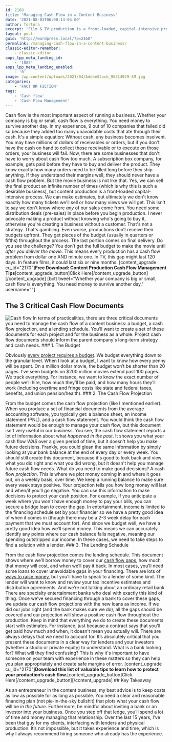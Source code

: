 ```yaml
---
id: 2168
title: 'Managing Cash Flow in a Content Business'
date: '2021-08-03T06:00:13-04:00'
author: Tortora
excerpt: 'Film & TV production is a front-loaded, capital-intensive process. There are three critical documents you need to manage the cash flow of a content business or you will be roadkill.'
layout: post
guid: 'http://wordpress.local/?p=2168'
permalink: /managing-cash-flow-in-a-content-business/
classic-editor-remember:
    - classic-editor
aops_lpp_meta_landing_id:
    - '1085'
aops_lpp_meta_landing_enabled:
    - '0'
image: /wp-content/uploads/2021/04/AdobeStock_95314929-SM.jpg
categories:
    - 'FACT OR FICTION'
tags:
    - 'Cash flow'
    - 'Cash Flow Management'
---
```


Cash flow is the most important aspect of running a business. Whether your company is big or small, cash flow is everything. You need money to survive another day. In my experience, 9 out of 10 companies that failed did so because they added too many unavoidable costs that ate through their cash. It's a simple equation: Without cash, any business becomes insolvent. You may have millions of dollars of receivables or orders, but if you don't have the cash on hand to collect those receivable or to execute on those orders, your business will fail. Now, there are some businesses that don't have to worry about cash flow too much. A subscription box company, for example, gets paid before they have to buy and deliver the product. They know exactly how many orders need to be filled long before they ship anything. If they understand their margins well, they should never have a cash flow problem. But the movie business is not like that. Yes, we can sell the final product an infinite number of times (which is why this is such a desirable business), but content production is a front-loaded capital-intensive process. We can make estimates, but ultimately we don't know exactly how many tickets we'll sell or how many views we will get. This isn't to say we don't know where *any* of our sales come from. You need some distribution deals (pre-sales) in place before you begin production. I never advocate making a product without knowing who's going to buy it, otherwise you're creating a business without a customer. That's not a strategy. That's gambling. Even worse, productions don’t receive their budgets upfront. They get pieces of the budget (usually in quarters or fifths) throughout the process. The last portion comes on final delivery. Do you see the challenge? You don’t get the full budget to make the movie until *after you deliver the movie*. This means every production has a cash flow problem from dollar one AND minute one. In TV, this gap might last 120 days. In feature films, it could last six or nine months. \[content\_upgrade cu\_id="2170"\]**Free Download: Content Production Cash Flow Management Tips**\[content\_upgrade\_button\]Click Here\[/content\_upgrade\_button\]\[/content\_upgrade\] \[bctt tweet="Whether your company is big or small, cash flow is everything. You need money to survive another day." username=""\]

## The 3 Critical Cash Flow Documents

 ![Cash flow](http://wordpress.local/wp-content/uploads/2021/04/AdobeStock_277285275-SM.jpg) In terms of practicalities, there are three critical documents you need to manage the cash flow of a content business: a budget, a cash flow projection, and a lending schedule. You’ll want to create a set of these documents for each project and for the business as a whole. Project cash flow documents should inform the parent company's long-term strategy and cash needs. ### 1. The Budget

 Obviously [every project requires a budget](http://wordpress.local/how-hollywood-budgets-are-made-and-spent/). We budget everything down to the granular level. When I look at a budget, I want to know how every penny will be spent. On a million dollar movie, the budget won’t be shorter than 20 pages. I’ve seen budgets on $200 million movies extend past 100 pages. We track everything. For instance, we want to know the exact number of people we’ll hire, how much they’ll be paid, and how many hours they’ll work (including overtime and fringe costs like state and federal taxes, benefits, and union pension/health). ### 2. The Cash Flow Projection

 From the budget comes the cash flow projection (like I mentioned earlier). When you produce a set of financial documents from the average accounting software, you typically get: a balance sheet, an income statement (PNL), and a cash flow statement. You would think the cash flow statement would be enough to manage your cash flow, but this document isn't very useful in our business. You see, the cash flow statement reports a lot of information about what *happened in the past*. It shows you what your cash flow *WAS* over a given period of time, but it doesn't help you make future decisions. Frankly, you could glean the same information by simply looking at your bank balance at the end of every day or every week. You should still create this document, because it's good to look back and view what you did right and what you did wrong, but it doesn't help you manage future cash flow needs. What do you need to make good decisions? A cash flow *projection*. This is where we plot money coming in and where it goes out, on a weekly basis, over time. We keep a running balance to make sure every week stays positive. Your projection tells you how long money will last and when/if you’ll go negative. You can use this information to make decisions to protect your cash position. For example, if you anticipate a week where you won't have enough money to pay your bills, you can secure a bridge loan to cover the gap. In entertainment, income is limited to the financing schedule set by your financier so we have a pretty good idea of when it comes in (though there may be a 2-3 week delay for each payment that we must account for). And since we budget well, we have a pretty good idea how we’ll spend money. This means we can accurately identify any points where our cash balance falls negative, meaning our spending outstripped our income. In these cases, we need to take steps to find a solution with a lender. ### 3. The Lending Schedule

 From the cash flow projection comes the lending schedule. This document shows where we’ll borrow money to cover our [cash flow gaps](http://wordpress.local/overcoming-production-financing-gaps/), how much that money will cost, and when we’ll pay it back. In most cases, you’ll need some loans to cover unavoidable gaps in your financing. There are lots of [ways to raise money](http://wordpress.local/how-film-and-tv-projects-get-financed/), but you’ll have to speak to a lender of some kind. The lender will want to know and review your tax incentive estimates and distribution agreements. And we’re not talking about an ordinary retail bank. There are specialty entertainment banks who deal with exactly this kind of thing. Once we’ve secured financing through a bank to cover these gaps, we update our cash flow projections with the new loans as income. If we did our jobs right (and the bank makes sure we do), all the gaps should be covered and our projection will show a positive cash flow throughout the production. Keep in mind that everything we do to create these documents start with estimates. For instance, just because a contract says that you'll get paid how much and when, it doesn't mean you actually will. There are always delays that we need to account for. It’s absolutely critical that you present these documents in a clear way for lenders and your investors (whether a studio or private equity) to understand. What is a bank looking for? What will they find confusing? This is why it's important to have someone on your team with experience in these matters so they can help you plan appropriately and create safe margins of error. \[content\_upgrade cu\_id="2170"\]**Download this list of valuable tips to learn how to protect your production’s cash flow.**\[content\_upgrade\_button\]Click Here\[/content\_upgrade\_button\]\[/content\_upgrade\] ## Key Takeaway

 As an entrepreneur in the content business, my best advice is to keep costs as low as possible for as long as possible. You need a clear and reasonable financing plan (not pie-in-the-sky bullshit) that plots what your cash flow will be *in the future*. Furthermore, be mindful about inviting a bank or an investor into your business. Once you step off that ledge, you’ll spend a lot of time and money managing that relationship. Over the last 15 years, I’ve been that guy for my clients, interfacing with lenders and physical production. It’s not impossible, but it takes experience and time, which is why I always recommend hiring someone who already has the experience.